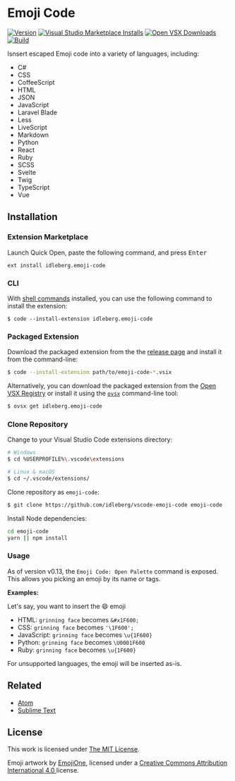 # Emoji Code

[![Version](https://img.shields.io/github/v/release/idleberg/vscode-emoji-code?style=for-the-badge)](https://github.com/idleberg/vscode-emoji-code/releases)
[![Visual Studio Marketplace Installs](https://img.shields.io/visual-studio-marketplace/i/idleberg.emoji-code?style=for-the-badge&label=Marketplace)](https://marketplace.visualstudio.com/items?itemName=idleberg.emoji-code)
[![Open VSX Downloads](https://img.shields.io/open-vsx/dt/idleberg/emoji-code?style=for-the-badge&label=Open%20VSX)](https://open-vsx.org/extension/idleberg/emoji-code)
[![Build](https://img.shields.io/github/actions/workflow/status/idleberg/vscode-emoji-code/default.yml?style=for-the-badge)](https://github.com/idleberg/vscode-emoji-code/actions)

Isnsert escaped Emoji code into a variety of languages, including:

- C#
- CSS
- CoffeeScript
- HTML
- JSON
- JavaScript
- Laravel Blade
- Less
- LiveScript
- Markdown
- Python
- React
- Ruby
- SCSS
- Svelte
- Twig
- TypeScript
- Vue

## Installation

### Extension Marketplace

Launch Quick Open, paste the following command, and press <kbd>Enter</kbd>

`ext install idleberg.emoji-code`

### CLI

With [shell commands](https://code.visualstudio.com/docs/editor/command-line) installed, you can use the following command to install the extension:

`$ code --install-extension idleberg.emoji-code`

### Packaged Extension

Download the packaged extension from the the [release page](https://github.com/idleberg/vscode-emoji-code/releases) and install it from the command-line:

```bash
$ code --install-extension path/to/emoji-code-*.vsix
```

Alternatively, you can download the packaged extension from the [Open VSX Registry](https://open-vsx.org/) or install it using the [`ovsx`](https://www.npmjs.com/package/ovsx) command-line tool:

```bash
$ ovsx get idleberg.emoji-code
```

### Clone Repository

Change to your Visual Studio Code extensions directory:

```bash
# Windows
$ cd %USERPROFILE%\.vscode\extensions

# Linux & macOS
$ cd ~/.vscode/extensions/
```

Clone repository as `emoji-code`:

```bash
$ git clone https://github.com/idleberg/vscode-emoji-code emoji-code
```

Install Node dependencies:

```bash
cd emoji-code
yarn || npm install
```

### Usage

As of version v0.13, the `Emoji Code: Open Palette` command is exposed. This allows you picking an emoji by its name or tags.

**Examples:**

Let's say, you want to insert the 😄  emoji

* HTML: `grinning face` becomes `&#x1F600;`
* CSS: `grinning face` becomes `'\1F600';`
* JavaScript: `grinning face` becomes `\u{1F600}`
* Python: `grinning face` becomes `\U0001F600`
* Ruby: `grinning face` becomes `\u{1F600}`

For unsupported languages, the emoji will be inserted as-is.

## Related

- [Atom](https://github.com/idleberg/atom-emoji-code)
- [Sublime Text](https://github.com/idleberg/sublime-emoji-code)

## License

This work is licensed under [The MIT License](https://opensource.org/licenses/MIT).

Emoji artwork by [EmojiOne](https://www.emojione.com/), licensed under a [Creative Commons Attribution International 4.0 ](https://creativecommons.org/licenses/by/4.0/legalcode) license.
